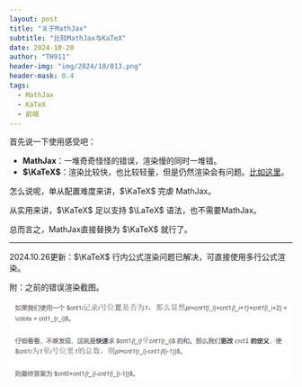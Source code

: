 ```yaml
---
layout: post
title: "关于MathJax"
subtitle: "比较MathJax与KaTeX"
date: 2024-10-20
author: "TH911"
header-img: "img/2024/10/013.png"
header-mask: 0.4
tags:
  - MathJax
  - KaTeX
  - 前端
---
```


首先说一下使用感受吧：

* **MathJax**：一堆奇奇怪怪的错误，渲染慢的同时一堆错。
* **$\KaTeX$**：渲染比较快，也比较轻量，但是仍然渲染会有问题。[比如这里](/2024/10/13/1/#3%E5%89%8D%E7%BC%80%E5%92%8C%E5%B7%AE%E5%88%86%E4%BC%98%E5%8C%96)。

怎么说呢，单从配置难度来讲，$\KaTeX$ 完虐 MathJax。

从实用来讲，$\KaTeX$ 足以支持 $\LaTeX$ 语法，也不需要MathJax。

总而言之，MathJax直接替换为 $\KaTeX$ 就行了。

***

2024.10.26更新：$\KaTeX$ 行内公式渲染问题已解决，可直接使用多行公式渲染。

附：之前的错误渲染截图。

![](/img/2024/10/025.png)